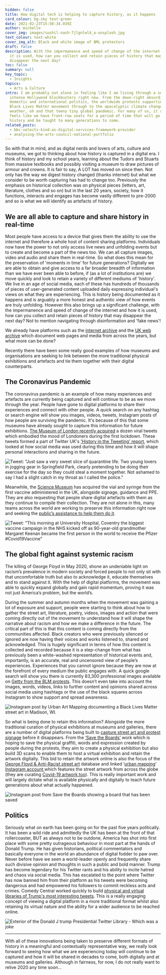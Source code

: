 ```yaml
---
hidden: false
title: How digital tech is helping to capture history, as it happens
card_colour: bg-sky text-green
date: 2021-02-23T15:58:34.039Z
author: michelle
cover_img: images/sushil-nash-7jlgnlwl4_a-unsplash.jpg
text_colour: text-white
cover_img_alt: Black and white image of BML protestors
draft: false
description: With the impermanence and speed of change of the internet and how
  it is used, how can you collect and retain pieces of history that may
  disappear the next day?
toc: false
summary: null
key_topic:
  - Insights
topics:
  - Arts & Culture
intro: I am probably not alone in feeling like I am living through a series of
  intense Hollywood blockbusters right now. From the down-right absurdity of
  domestic and international politics, the worldwide protests supporting the
  Black Lives Matter movement through to the apocalyptic climate change-induced
  weather, oh and that teeny tiny global pandemic. For many of us, it really
  feels like we have front-row seats for a period of time that will go down in
  history and be taught to many generations to come.
related_posts:
  - bbc-selects-kind-as-digital-services-framework-provider
  - analysing-the-arts-council-national-portfolio
---
```


So with that in mind, and as digital nerds and lovers of arts, culture and museums, we got to thinking about how history is captured in a digital era. I think of history and my school years, learning about the Tudors and Stuarts from massive textbooks and possibly visiting a museum to draw pictures of armour and crowns. It is fair to say, A LOT has moved on since then. Not only has the way we digest history changed (thanks internet) but what we consider to be worth capturing has had to change too. Previously the emphasis on historical collection was on physical pieces (letters, art, literature, clothes and so on) but in the last 20 years, society, how it functions, interacts and engages has become vastly different to pre-2000 and so is what we will identify as artefacts of history.

## **We are all able to capture and share history in real-time**

Most people have access to a device that gives them the ability to use the internet and therefore a whole host of content sharing platforms. Individuals now have the power to not only access live news and unfolding events but to create and become a part of the news too. We can all capture images, video and audio and share them in real-time. So what does this mean for the preservation of 'moments in time' for future generations? Digitally we are able to obtain and give access to a far broader breadth of information than we have ever been able to before, if (as a lot of institutions are) we move quickly and look to retain a variety of different mediums of 'history'. We live in an age of social media, each of these has hundreds of thousands of pieces of user-generated content uploaded daily expressing individual's views on what they are experiencing. This is history being documented as it happens and is arguably a more honest and authentic view of how events are truly unfolding. However this also brings up a significant challenge, with the impermanence and speed of change of the internet and how it is used, how can you collect and retain pieces of history that may disappear the next day? Not to mention navigating through disinformation and 'fake news'!

We already have platforms such as the [internet archive](https://web.archive.org/) and the [UK web archive](https://www.webarchive.org.uk/en/ukwa/index) which document web pages and media from across the years, but what more can be done?

Recently there have been some really good examples of how museums and organisations are seeking to link between the more traditional physical exhibitions and artefacts and tie them together with their digital counterparts.

## **The Coronavirus Pandemic**

The coronavirus pandemic is an example of how many experiences and artefacts are currently being captured and will continue to be as we move through the year. People have gone to digital platforms to share their experiences and connect with other people. A quick search on any hashtag or search engine will show you images, videos, tweets, Instagram posts of how people are surviving the pandemic. It's because of this that some museums have already sought to capture this information for future exhibitions. [The Museum of London recently acquired](https://madeinshoreditch.co.uk/2021/01/29/museum-of-london-acquires-viral-tweets-for-collecting-covid/) a dozen viral tweets which embodied the mood of Londoners during the first lockdown. These tweets formed a part of Twitter UK's ['History in the Tweeting' report](https://marketing.twitter.com/en_gb/collections/history-in-the-tweeting), which looked at how social media was used during this time and how it will shape personal interactions and sharing in the future.

![Tweet: "Just saw a very sweet slice of quarantine life. Two young lovers in jogging gear in Springfield Park, clearly pretending to be doing their exercise for the day so they could steal a moment together. Not ashamed to say I had a slight catch in my throat as I called the police."](https://madebykind.imgix.net/funny_tweet.png)

Meanwhile, the [Science Museum](https://blog.sciencemuseumgroup.org.uk/covid-vaccine-to-go-on-display/) has acquired the vial and syringe from the first vaccine administered in the UK, alongside signage, guidance and PPE. They are also requesting that people share digital artefacts with them as they continue to compile their collection. They are not alone in this, many teams across the world are working to preserve this information right now and seeking the [public’s assistance to help them do it](https://www.bbc.co.uk/news/uk-wales-52652489).

![Tweet: "This morning at University Hospital, Coventry the biggest vaccine campaign in the NHS kicked off as 90-year-old grandmother Margaret Keenan became the first person in the world to receive the Pfizer #Covid19Vaccine"](https://madebykind.imgix.net/nhs_vaccine_tweet.png)

## The global fight against systemic racism

The killing of George Floyd in May 2020, shone an undeniable light on racism’s prevalence in modern society and forced people to not only sit with that uncomfortable truth but also to acknowledge it, educate themselves and to stand against it. With the help of digital platforms, the movement was able to quickly expand globally and gain rapid momentum, proving it was not just America’s problem, but the world’s.

During the summer and autumn months when the movement was gaining a lot of exposure and support, people were starting to think about how to gather the street art, literature, poetry, videos, images and action that were coming directly out of the movement to understand how it will shape the narrative about racism and how we make a difference in the future. The critical part of this is that this content is coming directly from the communities affected. Black creators who were previously silenced or ignored are now having their voices and works listened to, shared and acknowledged. This is hugely significant in terms of how this content is collected and recorded because it is a step-change from what has previously been a white-washed representation of historical events and, importantly, is an accurate, real and uncensored view of people’s experiences. Experiences that you cannot ignore because they are now at the forefront of every medium the public engages with. A quick google search will show you there is currently 83,300 professional images available on [Getty from the BLM protests](https://www.gettyimages.co.uk/photos/black-lives-matter?phrase=black%20lives%20matter&sort=best). This doesn’t even take into account the images, words, videos, links to further content and opinions shared across social media using hashtags or the use of the black squares across Instagram to show support and spread awareness.

![Instagram post by Urban Art Mapping documenting a Black Lives Matter street art in Madison, WI.](https://madebykind.imgix.net/urban_art_mapping.png)

So what is being done to retain this information? Alongside the more traditional curation of physical exhibitions at museums and galleries, there are a number of digital platforms being built to [capture street art and protest signage](https://www.openculture.com/2020/08/a-new-digital-archive-preserves-black-lives-matter-covid-19-street-art.html) before it disappears. From the [‘Save the Boards’](https://www.savetheboards.org/) work which is hoping to save the physical graffiti, words and expression created by people during the protests, they aim to create a physical exhibition but also build 3D scans to enable them to host a virtual exhibition and retain the artwork digitally. This bid to retain the artwork online is also the focus of the [George Floyd & Anti-Racist street art](https://georgefloydstreetart.omeka.net/) database and linked ‘[urban mapping](https://mymodernmet.com/urban-art-mapping-anti-racist-art/)’ [Instagram account ](https://www.instagram.com/urbanartmapping/?utm_source=ig_embed)which features the street artwork from across the globe (they are curating [Covid-19 artwork too](https://covid19streetart.omeka.net/)). This is really important work and will largely dictate what is available physically and digitally to teach future generations about what actually happened.

![Instagram post from Save the Boards showing a board that has been saved](https://madebykind.imgix.net/save_the_boards.png)

## Politics

Seriously what on earth has been going on for the past five years politically. It has been a wild ride and admittedly the UK has been at the front of that rollercoaster, BUT as always not to be outdone, America has shot into first place with some pretty outrageous behaviour in most part at the hands of Donald Trump. He has given historians, political commentators and basically everyone in the world an abundance of digital fodder to paw over. Never before have we seen a world-leader openly and frequently share such divisive opinion and thoughts in such a public and bold manner. Trump has become legendary for his Twitter rants and his ability to incite hatred and chaos via social media. This has escalated to the point where Twitter has now banned him from their platform as his tweets were becoming dangerous and had empowered his followers to commit reckless acts and crimes. Comedy Central worked quickly to build [physical and virtual libraries of Trump's most interesting tweets](https://www.cc.com/topic/tds-trump-twitter-library). This is a really engaging concept of viewing a digital platform in a more traditional format whilst also retaining its virtual nature and the ability for a wider audience to be reached online.

![Exterior of the Donald J trump Presidential Twitter Library - Which was a joke](https://madebykind.imgix.net/trump_twitter_library.png)

---

With all of these innovations being taken to preserve different formats of history in a meaningful and contextually representative way, we really look forward to seeing how what we are experiencing today will continue to be captured and how it will be shared in decades to come, both digitally and at museums and galleries. Although in fairness, for now, I do not really want to relive 2020 any time soon…